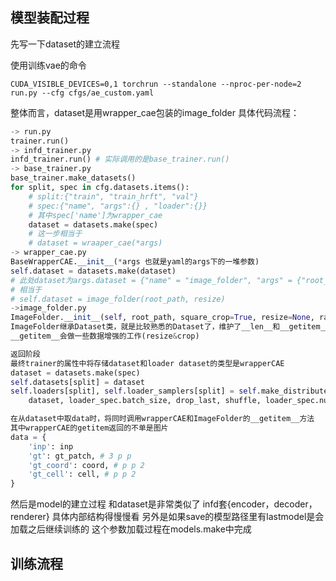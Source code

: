 
## 模型装配过程

先写一下dataset的建立流程

使用训练vae的命令

```
CUDA_VISIBLE_DEVICES=0,1 torchrun --standalone --nproc-per-node=2 run.py --cfg cfgs/ae_custom.yaml
```

整体而言，dataset是用wrapper_cae包装的image_folder
具体代码流程：

``` python
-> run.py
trainer.run()
-> infd_trainer.py
infd_trainer.run() # 实际调用的是base_trainer.run()
-> base_trainer.py
base_trainer.make_datasets()
for split, spec in cfg.datasets.items():
    # split:{"train", "train_hrft", "val"}
    # spec:{"name", "args":{} , "loader":{}}
    # 其中spec['name']为wrapper_cae
    dataset = datasets.make(spec)
    # 这一步相当于
    # dataset = wraaper_cae(*args)
-> wrapper_cae.py
BaseWrapperCAE.__init__(*args 也就是yaml的args下的一堆参数)
self.dataset = datasets.make(dataset)
# 此处dataset为args.dataset = {"name" = "image_folder", "args" = {"root_path", "resize}}
# 相当于
# self.dataset = image_folder(root_path, resize)
->image_folder.py
ImageFolder.__init__(self, root_path, square_crop=True, resize=None, rand_crop=None):
ImageFolder继承Dataset类，就是比较熟悉的Dataset了，维护了__len__和__getitem__方法
__getitem__会做一些数据增强的工作(resize&crop)

返回阶段
最终trainer的属性中将存储dataset和loader dataset的类型是wrapperCAE
dataset = datasets.make(spec)
self.datasets[split] = dataset
self.loaders[split], self.loader_samplers[split] = self.make_distributed_loader(
    dataset, loader_spec.batch_size, drop_last, shuffle, loader_spec.num_workers)

在从dataset中取data时，将同时调用wrapperCAE和ImageFolder的__getitem__方法
其中wrapperCAE的getitem返回的不单是图片
data = {
    'inp': inp
    'gt': gt_patch, # 3 p p
    'gt_coord': coord, # p p 2
    'gt_cell': cell, # p p 2
}
```

然后是model的建立过程 和dataset是非常类似了
infd套{encoder，decoder，renderer} 具体内部结构得慢慢看
另外是如果save的模型路径里有lastmodel是会加载之后继续训练的 这个参数加载过程在models.make中完成

## 训练流程
